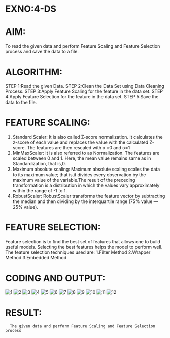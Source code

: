 # EXNO:4-DS
# AIM:
To read the given data and perform Feature Scaling and Feature Selection process and save the
data to a file.

# ALGORITHM:
STEP 1:Read the given Data.
STEP 2:Clean the Data Set using Data Cleaning Process.
STEP 3:Apply Feature Scaling for the feature in the data set.
STEP 4:Apply Feature Selection for the feature in the data set.
STEP 5:Save the data to the file.

# FEATURE SCALING:
1. Standard Scaler: It is also called Z-score normalization. It calculates the z-score of each value and replaces the value with the calculated Z-score. The features are then rescaled with x̄ =0 and σ=1
2. MinMaxScaler: It is also referred to as Normalization. The features are scaled between 0 and 1. Here, the mean value remains same as in Standardization, that is,0.
3. Maximum absolute scaling: Maximum absolute scaling scales the data to its maximum value; that is,it divides every observation by the maximum value of the variable.The result of the preceding transformation is a distribution in which the values vary approximately within the range of -1 to 1.
4. RobustScaler: RobustScaler transforms the feature vector by subtracting the median and then dividing by the interquartile range (75% value — 25% value).

# FEATURE SELECTION:
Feature selection is to find the best set of features that allows one to build useful models. Selecting the best features helps the model to perform well.
The feature selection techniques used are:
1.Filter Method
2.Wrapper Method
3.Embedded Method

# CODING AND OUTPUT:
![1](https://github.com/user-attachments/assets/496765d3-a505-4c5d-8726-32e37ba9d1f6)
![2](https://github.com/user-attachments/assets/46fb6d8d-7160-41ce-9c8d-94dd5e072c04)
![3](https://github.com/user-attachments/assets/24d74c68-8be4-4025-ae77-71c4ebd74165)
![4](https://github.com/user-attachments/assets/94ac0858-ed81-42bd-a3b6-1d62a2de67ef)
![5](https://github.com/user-attachments/assets/010c68c4-0a37-4207-8645-6e7f9da8ce80)
![6](https://github.com/user-attachments/assets/e20351a2-bc80-4501-b8af-7d928a925b3f)
![7](https://github.com/user-attachments/assets/e6b35b2c-3612-4683-a992-c86682b346f4)
![8](https://github.com/user-attachments/assets/47bef0f3-abfe-481b-b547-b2f50b6813ea)
![9](https://github.com/user-attachments/assets/31540320-e804-4318-a194-d4002e19ef2e)
![10](https://github.com/user-attachments/assets/3ee1ecf8-7669-4a09-8e23-91a9dd751e46)
![11](https://github.com/user-attachments/assets/b17b56a5-6c74-4d01-ba8e-05ed89141b8a)
![12](https://github.com/user-attachments/assets/005b5c08-d239-4177-9e3c-8c810c492fa1)


# RESULT:
      The given data and perform Feature Scaling and Feature Selection process  
